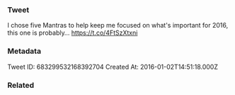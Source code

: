 ### Tweet
I chose five Mantras to help keep me focused on what's important for 2016, this one is probably… https://t.co/4FtSzXtxni

### Metadata
Tweet ID: 683299532168392704
Created At: 2016-01-02T14:51:18.000Z

### Related

